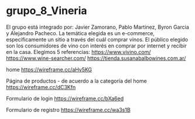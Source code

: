 # grupo_8_Vineria
El grupo está integrado por: Javier Zamorano, Pablo Martinez, Byron Garcia y Alejandro Pacheco.
La temática elegida es un e-commerce, especificamente un sitio a través del cuál comprar vinos.
El público elegido son los consumidores de vino con interés en comprar por internet y recibir en la casa.
Elegimos 5 referencias:
  https://www.vivino.com/
  https://www.wine-searcher.com/
  https://tienda.susanabalbowines.com.ar/
  
  home
  https://wireframe.cc/aHv5KG
  
 Página de productos - de acuerdo a la categoría del home
  https://wireframe.cc/dC3Kfn
  
 Formulario de login
 https://wireframe.cc/bXa6ed
 
 Formulario de registro
 https://wireframe.cc/wa3s1B
 

 
